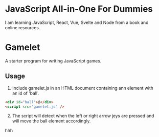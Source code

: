 # JavaScript All-in-One For Dummies

I am learning JavaScript, React, Vue, Svelte and Node from a book and online resources.

# Gamelet

A starter program for writing JavaScript games.

## Usage

1. Include gamelet.js in an HTML document containing ann element with an id of 'ball'.

```html
<div id="ball">@</div>
<script src="gamelet.js" />
```

2. The script will detect when the left or right arrow jeys are pressed and will move the ball element accordingly.

hhh
